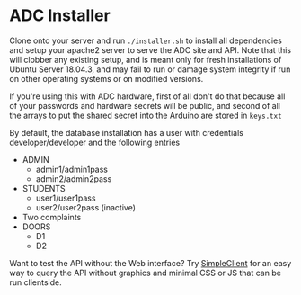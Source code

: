 # ADC Installer

Clone onto your server and run `./installer.sh` to install all dependencies and setup your apache2 server to serve the ADC site and API. Note that this will clobber any existing setup, and is meant only for fresh installations of Ubuntu Server 18.04.3, and may fail to run or damage system integrity if run on other operating systems or on modified versions.

If you're using this with ADC hardware, first of all don't do that because all of your passwords and hardware secrets will be public, and second of all the arrays to put the shared secret into the Arduino are stored in `keys.txt`

By default, the database installation has a user with credentials developer/developer and the following entries
 * ADMIN
   * admin1/admin1pass
   * admin2/admin2pass
 * STUDENTS
   * user1/user1pass
   * user2/user2pass (inactive)
 * Two complaints
 * DOORS
   * D1
   * D2

Want to test the API without the Web interface? Try [SimpleClient](https://github.com/bsakai2000/ADCSimpleClient) for an easy way to query the API without graphics and minimal CSS or JS that can be run clientside.
